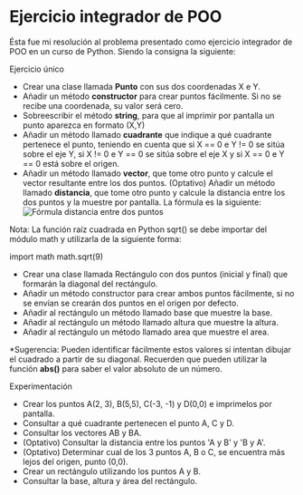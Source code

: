 # Ejercicio integrador de POO

Ésta fue mi resolución al problema presentado como ejercicio integrador de POO en un curso de Python. Siendo la consigna la siguiente:

Ejercicio único
* Crear una clase llamada **Punto** con sus dos coordenadas X e Y.
* Añadir un método **constructor** para crear puntos fácilmente. Si no se recibe una coordenada, su valor será cero.
* Sobreescribir el método **string**, para que al imprimir por pantalla un punto aparezca en formato (X,Y)
* Añadir un método llamado **cuadrante** que indique a qué cuadrante pertenece el punto, teniendo en cuenta que si X == 0 e Y != 0 se sitúa sobre el eje Y, si X != 0 e Y == 0 se sitúa sobre el eje X y si X == 0 e Y == 0 está sobre el origen.
* Añadir un método llamado **vector**, que tome otro punto y calcule el vector resultante entre los dos puntos.
(Optativo) Añadir un método llamado **distancia**, que tome otro punto y calcule la distancia entre los dos puntos y la muestre por pantalla. La fórmula es la siguiente:
![Fórmula distancia entre dos puntos](https://docs.hektorprofe.net/cdn/ejemplos_edv/python/distancia.png)

Nota:
La función raíz cuadrada en Python sqrt() se debe importar del módulo math y utilizarla de la siguiente forma:

import math
math.sqrt(9)
 

* Crear una clase llamada Rectángulo con dos puntos (inicial y final) que formarán la diagonal del rectángulo.
* Añadir un método constructor para crear ambos puntos fácilmente, si no se envían se crearán dos puntos en el origen por defecto.
* Añadir al rectángulo un método llamado base que muestre la base.
* Añadir al rectángulo un método llamado altura que muestre la altura.
* Añadir al rectángulo un método llamado area que muestre el area.

*Sugerencia:
Pueden identificar fácilmente estos valores si intentan dibujar el cuadrado a partir de su diagonal. Recuerden que pueden utilizar la función **abs()** para saber el valor absoluto de un número.

Experimentación
* Crear los puntos A(2, 3), B(5,5), C(-3, -1) y D(0,0) e imprimelos por pantalla.
* Consultar a qué cuadrante pertenecen el punto A, C y D.
* Consultar los vectores AB y BA.
* (Optativo) Consultar la distancia entre los puntos 'A y B' y 'B y A'.
* (Optativo) Determinar cual de los 3 puntos A, B o C, se encuentra más lejos del origen, punto (0,0).
* Crear un rectángulo utilizando los puntos A y B.
* Consultar la base, altura y área del rectángulo.
